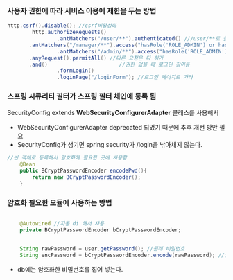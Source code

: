 
### 사용자 권한에 따라 서비스 이용에 제한을 두는 방법
```java
http.csrf().disable(); //csrf비활성화
        http.authorizeRequests()
                .antMatchers("/user/**").authenticated() ///user/**로 들어오면 인증이 필요
	   .antMatchers("/manager/**").access("hasRole('ROLE_ADMIN') or hasRole('ROLE_MANAGER')")//admin manager만 가능 
                .antMatchers("/admin/**").access("hasRole('ROLE_ADMIN')") //admin만 가능, 권한에 따라 서비스 차별화 가능 
	   .anyRequest().permitAll() //다른 요청은 다 허가
	   .and()                       //권한 없을 때 로그인 창이동
                .formLogin()
                .loginPage("/loginForm"); //로그인 페이지로 가라

```

### 스프링 시큐리티 필터가 스프링 필터 체인에 등록 됨
SecurityConfig extends **WebSecurityConfigurerAdapter** 클래스를 사용해서 
- WebSecurityConfigurerAdapter deprecated 되었기 때문에 추후 개선 방안 필요
- SecurityConfig가 생기면 spring security가 /login을 낚아채지 않는다.



```java
//빈 객체로 등록해서 암호화에 필요한 곳에 사용함
    @Bean 
    public BCryptPasswordEncoder encodePwd(){
        return new BCryptPasswordEncoder();
    }
```
### 암호화 필요한 모듈에 사용하는 방법
```java

    @Autowired //자동 di 해서 사용 
    private BCryptPasswordEncoder bCryptPasswordEncoder;


    String rawPassword = user.getPassword(); //원래 비밀번호 
    String encPassword = bCryptPasswordEncoder.encode(rawPassword); //암호화한 비밀번호
```
- db에는 암호화한 비밀번호를 집어 넣는다. 
